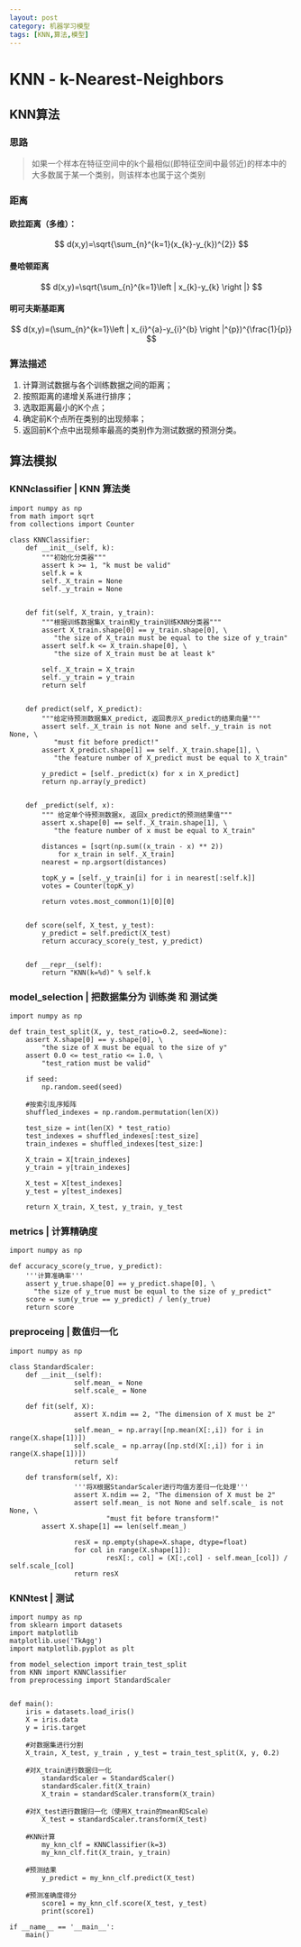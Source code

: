 ```yaml
---
layout: post
category: 机器学习模型
tags: [KNN,算法,模型]
---
```


KNN - k-Nearest-Neighbors
==============

## KNN算法

### 思路

> 如果一个样本在特征空间中的k个最相似(即特征空间中最邻近)的样本中的大多数属于某一个类别，则该样本也属于这个类别

### 距离

#### 欧拉距离（多维）：
$$
d(x,y)=\sqrt{\sum_{n}^{k=1}(x_{k}-y_{k})^{2}}
$$

#### 曼哈顿距离
$$
d(x,y)=\sqrt{\sum_{n}^{k=1}\left | x_{k}-y_{k} \right |}
$$

#### 明可夫斯基距离
$$
d(x,y)=(\sum_{n}^{k=1}\left | x_{i}^{a}-y_{i}^{b} \right |^{p})^{\frac{1}{p}}
$$

### 算法描述

1. 计算测试数据与各个训练数据之间的距离；
2. 按照距离的递增关系进行排序；
3. 选取距离最小的K个点；
4. 确定前K个点所在类别的出现频率；
5. 返回前K个点中出现频率最高的类别作为测试数据的预测分类。

## 算法模拟

### KNNclassifier | KNN 算法类

	import numpy as np
	from math import sqrt
	from collections import Counter

	class KNNClassifier:
		def __init__(self, k):
			"""初始化分类器"""
			assert k >= 1, "k must be valid"
			self.k = k
			self._X_train = None
			self._y_train = None


		def fit(self, X_train, y_train):
			"""根据训练数据集X_train和y_train训练KNN分类器"""
			assert X_train.shape[0] == y_train.shape[0], \
			   "the size of X_train must be equal to the size of y_train"
			assert self.k <= X_train.shape[0], \
			   "the size of X_train must be at least k"

			self._X_train = X_train
			self._y_train = y_train
			return self


		def predict(self, X_predict):
			"""给定待预测数据集X_predict, 返回表示X_predict的结果向量"""
			assert self._X_train is not None and self._y_train is not None, \
			   "must fit before predict!"
			assert X_predict.shape[1] == self._X_train.shape[1], \
			   "the feature number of X_predict must be equal to X_train"

			y_predict = [self._predict(x) for x in X_predict]
			return np.array(y_predict)


		def _predict(self, x):
			""" 给定单个待预测数据x, 返回x_predict的预测结果值"""
			assert x.shape[0] == self._X_train.shape[1], \
			   "the feature number of x must be equal to X_train"
		
			distances = [sqrt(np.sum((x_train - x) ** 2))
				for x_train in self._X_train]
			nearest = np.argsort(distances)

			topK_y = [self._y_train[i] for i in nearest[:self.k]]
			votes = Counter(topK_y)

			return votes.most_common(1)[0][0]

		
		def score(self, X_test, y_test):
			y_predict = self.predict(X_test)
			return accuracy_score(y_test, y_predict)


		def __repr__(self):
			return "KNN(k=%d)" % self.k


### model_selection | 把数据集分为 训练类 和 测试类

	import numpy as np

	def train_test_split(X, y, test_ratio=0.2, seed=None):
		assert X.shape[0] == y.shape[0], \
			"the size of X must be equal to the size of y"
		assert 0.0 <= test_ratio <= 1.0, \
			"test_ration must be valid"

		if seed:
			np.random.seed(seed)

		#按索引乱序矩阵
		shuffled_indexes = np.random.permutation(len(X))

		test_size = int(len(X) * test_ratio)
		test_indexes = shuffled_indexes[:test_size]
		train_indexes = shuffled_indexes[test_size:]

		X_train = X[train_indexes]
		y_train = y[train_indexes]

		X_test = X[test_indexes]
		y_test = y[test_indexes]

		return X_train, X_test, y_train, y_test	

### metrics | 计算精确度
	
	import numpy as np

	def accuracy_score(y_true, y_predict):
		'''计算准确率'''
		assert y_true.shape[0] == y_predict.shape[0], \
		  "the size of y_true must be equal to the size of y_predict"
		score = sum(y_true == y_predict) / len(y_true)
		return score	
	
### preproceing | 数值归一化 

	import numpy as np

	class StandardScaler:
		def __init__(self):
        	        self.mean_ = None
               		self.scale_ = None

		def fit(self, X):
                	assert X.ndim == 2, "The dimension of X must be 2"

                	self.mean_ = np.array([np.mean(X[:,i]) for i in range(X.shape[1])])
                	self.scale_ = np.array([np.std(X[:,i]) for i in range(X.shape[1])])
                	return self

		def transform(self, X):
	                '''将X根据StandarScaler进行均值方差归一化处理'''
        	        assert X.ndim == 2, "The dimension of X must be 2"
        	        assert self.mean_ is not None and self.scale_ is not None, \
                	        "must fit before transform!"
			assert X.shape[1] == len(self.mean_)

	                resX = np.empty(shape=X.shape, dtype=float)
        	        for col in range(X.shape[1]):
                	        resX[:, col] = (X[:,col] - self.mean_[col]) / self.scale_[col]
          	        return resX


### KNNtest | 测试

	import numpy as np
	from sklearn import datasets
	import matplotlib
	matplotlib.use('TkAgg')
	import matplotlib.pyplot as plt

	from model_selection import train_test_split
	from KNN import KNNClassifier
	from preprocessing import StandardScaler


	def main():
		iris = datasets.load_iris()
		X = iris.data
		y = iris.target 
	
		#对数据集进行分割
		X_train, X_test, y_train , y_test = train_test_split(X, y, 0.2)

		#对X_train进行数据归一化
	        standardScaler = StandardScaler()
	        standardScaler.fit(X_train)
	        X_train = standardScaler.transform(X_train)

		#对X_test进行数据归一化（使用X_train的mean和Scale）
	        X_test = standardScaler.transform(X_test)
	
		#KNN计算
	        my_knn_clf = KNNClassifier(k=3)
	        my_knn_clf.fit(X_train, y_train)
		
		#预测结果
	        y_predict = my_knn_clf.predict(X_test)

		#预测准确度得分
	        score1 = my_knn_clf.score(X_test, y_test)
	        print(score1)

	if __name__ == '__main__':
		main()
